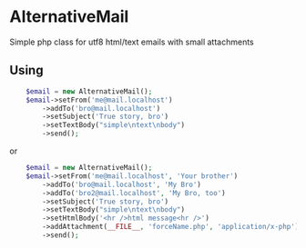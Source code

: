 AlternativeMail
===============

Simple php class for utf8 html/text emails with small attachments

## Using
```php
    $email = new AlternativeMail();
    $email->setFrom('me@mail.localhost')
        ->addTo('bro@mail.localhost')
        ->setSubject('True story, bro')
        ->setTextBody("simple\ntext\nbody")
        ->send();
```
or
```php
    $email = new AlternativeMail();
    $email->setFrom('me@mail.localhost', 'Your brother')
        ->addTo('bro@mail.localhost', 'My Bro')
        ->addTo('bro2@mail.localhost', 'My Bro, too')
        ->setSubject('True story, bro')
        ->setTextBody("simple\ntext\nbody")
        ->setHtmlBody('<hr />html message<hr />')
        ->addAttachment(__FILE__, 'forceName.php', 'application/x-php')
        ->send();
```
